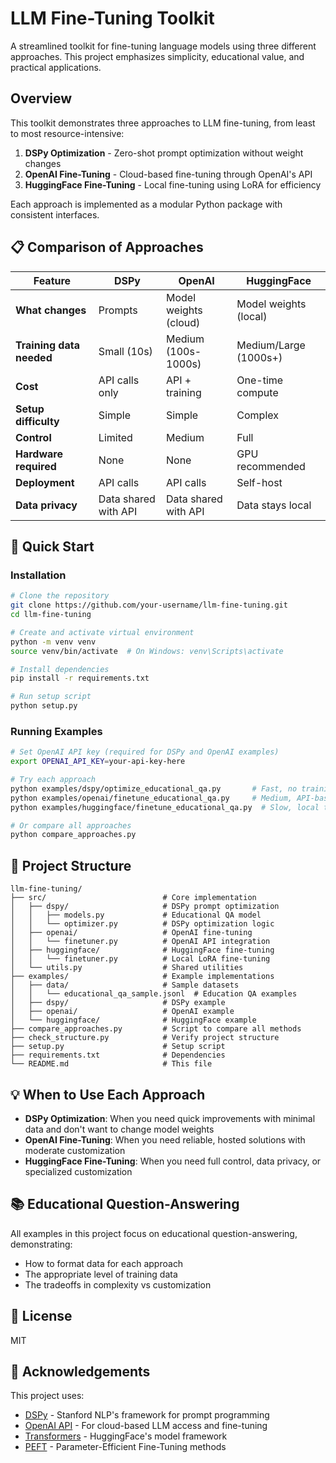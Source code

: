 # LLM Fine-Tuning Toolkit

A streamlined toolkit for fine-tuning language models using three different approaches. This project emphasizes simplicity, educational value, and practical applications.

## Overview

This toolkit demonstrates three approaches to LLM fine-tuning, from least to most resource-intensive:

1. **DSPy Optimization** - Zero-shot prompt optimization without weight changes
2. **OpenAI Fine-Tuning** - Cloud-based fine-tuning through OpenAI's API
3. **HuggingFace Fine-Tuning** - Local fine-tuning using LoRA for efficiency

Each approach is implemented as a modular Python package with consistent interfaces.

## 📋 Comparison of Approaches

| Feature | DSPy | OpenAI | HuggingFace |
|---------|------|--------|-------------|
| **What changes** | Prompts | Model weights (cloud) | Model weights (local) |
| **Training data needed** | Small (10s) | Medium (100s-1000s) | Medium/Large (1000s+) |
| **Cost** | API calls only | API + training | One-time compute |
| **Setup difficulty** | Simple | Simple | Complex |
| **Control** | Limited | Medium | Full |
| **Hardware required** | None | None | GPU recommended |
| **Deployment** | API calls | API calls | Self-host |
| **Data privacy** | Data shared with API | Data shared with API | Data stays local |

## 🚀 Quick Start

### Installation

```bash
# Clone the repository
git clone https://github.com/your-username/llm-fine-tuning.git
cd llm-fine-tuning

# Create and activate virtual environment
python -m venv venv
source venv/bin/activate  # On Windows: venv\Scripts\activate

# Install dependencies
pip install -r requirements.txt

# Run setup script
python setup.py
```

### Running Examples

```bash
# Set OpenAI API key (required for DSPy and OpenAI examples)
export OPENAI_API_KEY=your-api-key-here

# Try each approach
python examples/dspy/optimize_educational_qa.py       # Fast, no training
python examples/openai/finetune_educational_qa.py     # Medium, API-based
python examples/huggingface/finetune_educational_qa.py  # Slow, local training

# Or compare all approaches
python compare_approaches.py
```

## 📁 Project Structure

```
llm-fine-tuning/
├── src/                          # Core implementation
│   ├── dspy/                     # DSPy prompt optimization
│   │   ├── models.py             # Educational QA model
│   │   └── optimizer.py          # DSPy optimization logic
│   ├── openai/                   # OpenAI fine-tuning
│   │   └── finetuner.py          # OpenAI API integration
│   ├── huggingface/              # HuggingFace fine-tuning
│   │   └── finetuner.py          # Local LoRA fine-tuning
│   └── utils.py                  # Shared utilities
├── examples/                     # Example implementations
│   ├── data/                     # Sample datasets
│   │   └── educational_qa_sample.jsonl  # Education QA examples
│   ├── dspy/                     # DSPy example
│   ├── openai/                   # OpenAI example
│   └── huggingface/              # HuggingFace example
├── compare_approaches.py         # Script to compare all methods
├── check_structure.py            # Verify project structure
├── setup.py                      # Setup script
├── requirements.txt              # Dependencies
└── README.md                     # This file
```

## 💡 When to Use Each Approach

- **DSPy Optimization**: When you need quick improvements with minimal data and don't want to change model weights
- **OpenAI Fine-Tuning**: When you need reliable, hosted solutions with moderate customization
- **HuggingFace Fine-Tuning**: When you need full control, data privacy, or specialized customization

## 📚 Educational Question-Answering

All examples in this project focus on educational question-answering, demonstrating:

- How to format data for each approach
- The appropriate level of training data
- The tradeoffs in complexity vs customization

## 📝 License

MIT

## 🙏 Acknowledgements

This project uses:
- [DSPy](https://github.com/stanfordnlp/dspy) - Stanford NLP's framework for prompt programming
- [OpenAI API](https://github.com/openai/openai-python) - For cloud-based LLM access and fine-tuning
- [Transformers](https://github.com/huggingface/transformers) - HuggingFace's model framework
- [PEFT](https://github.com/huggingface/peft) - Parameter-Efficient Fine-Tuning methods 